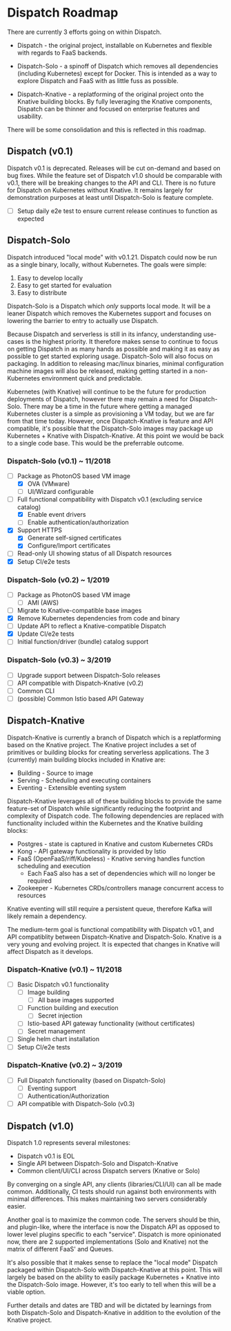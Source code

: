 # Dispatch Roadmap

There are currently 3 efforts going on within Dispatch.

* Dispatch - the original project, installable on Kubernetes and flexible with regards to FaaS backends.

* Dispatch-Solo - a spinoff of Dispatch which removes all dependencies (including Kubernetes) except for Docker.  This
  is intended as a way to explore Dispatch and FaaS with as little fuss as possible.

* Dispatch-Knative - a replatforming of the original project onto the Knative building blocks.  By fully leveraging the
  Knative components, Dispatch can be thinner and focused on enterprise features and usability.

There will be some consolidation and this is reflected in this roadmap.

## Dispatch (v0.1)

Dispatch v0.1 is deprecated.  Releases will be cut on-demand and based on bug fixes.  While the feature set of
Dispatch v1.0 should be comparable with v0.1, there will be breaking changes to the API and CLI.  There is no future
for Dispatch on Kubernetes without Knative.  It remains largely for demonstration purposes at least until Dispatch-Solo
is feature complete.

- [ ] Setup daily e2e test to ensure current release continues to function as expected

## Dispatch-Solo

Dispatch introduced "local mode" with v0.1.21.  Dispatch could now be run as a single binary, locally, without Kubernetes.
The goals were simple:

1. Easy to develop locally
2. Easy to get started for evaluation
3. Easy to distribute

Dispatch-Solo is a Dispatch which *only* supports local mode.  It will be a leaner Dispatch which removes the Kubernetes
support and focuses on lowering the barrier to entry to actually use Dispatch.

Because Dispatch and serverless is still in its infancy, understanding use-cases is the highest priority.  It therefore
makes sense to continue to focus on getting Dispatch in as many hands as possible and making it as easy as possible to
get started exploring usage. Dispatch-Solo will also focus on packaging.  In addition to releasing mac/linux binaries,
minimal configuration machine images will also be released, making getting started in a non-Kubernetes environment quick
and predictable.

Kubernetes (with Knative) will continue to be the future for production deployments of Dispatch, however there may
remain a need for Dispatch-Solo.  There may be a time in the future where getting a managed Kubernetes cluster is a
simple as provisioning a VM today, but we are far from that time today.  However, once Dispatch-Knative is feature and
API compatible, it's possible that the Dispatch-Solo images may package up Kubernetes + Knative with Dispatch-Knative.
At this point we would be back to a single code base.  This would be the preferrable outcome.

### Dispatch-Solo (v0.1) ~ 11/2018

- [ ] Package as PhotonOS based VM image
    - [x] OVA (VMware)
    - [ ] UI/Wizard configurable
- [ ] Full functional compatibility with Dispatch v0.1 (excluding service catalog)
    - [x] Enable event drivers
    - [ ] Enable authentication/authorization
- [x] Support HTTPS
    - [x] Generate self-signed certificates
    - [x] Configure/Import certificates
- [ ] Read-only UI showing status of all Dispatch resources
- [x] Setup CI/e2e tests

### Dispatch-Solo (v0.2) ~ 1/2019

- [ ] Package as PhotonOS based VM image
    - [ ] AMI (AWS)
- [ ] Migrate to Knative-compatible base images
- [x] Remove Kubernetes dependencies from code and binary
- [ ] Update API to reflect a Knative-compatible Dispatch
- [x] Update CI/e2e tests
- [ ] Initial function/driver (bundle) catalog support

### Dispatch-Solo (v0.3) ~ 3/2019

- [ ] Upgrade support between Dispatch-Solo releases
- [ ] API compatible with Dispatch-Knative (v0.2)
- [ ] Common CLI
- [ ] (possible) Common Istio based API Gateway

## Dispatch-Knative

Dispatch-Knative is currently a branch of Dispatch which is a replatforming based on the Knative project.  The Knative
project includes a set of primitives or building blocks for creating serverless applications.  The 3 (currently) main
building blocks included in Knative are:

* Building - Source to image
* Serving - Scheduling and executing containers
* Eventing - Extensible eventing system

Dispatch-Knative leverages all of these building blocks to provide the same feature-set of Dispatch while significantly
reducing the footprint and complexity of Dispatch code.  The following dependencies are replaced with functionality
included within the Kubernetes and the Knative building blocks:

* Postgres - state is captured in Knative and custom Kubernetes CRDs
* Kong - API gateway functionality is provided by Istio
* FaaS (OpenFaaS/riff/Kubeless) - Knative serving handles function scheduling and execution
    - Each FaaS also has a set of dependencies which will no longer be required
* Zookeeper - Kubernetes CRDs/controllers manage concurrent access to resources

Knative eventing will still require a persistent queue, therefore Kafka will likely remain a dependency.

The medium-term goal is functional compatibility with Dispatch v0.1, and API compatiblity between Dispatch-Knative and
Dispatch-Solo.  Knative is a very young and evolving project.  It is expected that changes in Knative will affect
Dispatch as it develops.

### Dispatch-Knative (v0.1) ~ 11/2018

- [ ] Basic Dispatch v0.1 functionality
    - [ ] Image building
        - [ ] All base images supported
    - [ ] Function building and execution
        - [ ] Secret injection
    - [ ] Istio-based API gateway functionality (without certificates)
    - [ ] Secret management
- [ ] Single helm chart installation
- [ ] Setup CI/e2e tests

### Dispatch-Knative (v0.2) ~ 3/2019

- [ ] Full Dispatch functionality (based on Dispatch-Solo)
    - [ ] Eventing support
    - [ ] Authentication/Authorization
- [ ] API compatible with Dispatch-Solo (v0.3)

## Dispatch (v1.0)

Dispatch 1.0 represents several milestones:

* Dispatch v0.1 is EOL
* Single API between Dispatch-Solo and Dispatch-Knative
* Common client/UI/CLI across Dispatch servers (Knative or Solo)

By converging on a single API, any clients (libraries/CLI/UI) can all be made
common.  Additionally, CI tests should run against both environments with
minimal differences.  This makes maintaining two servers considerably easier.

Another goal is to maximize the common code.  The servers should be thin, and
plugin-like, where the interface is now the Dispatch API as opposed to lower
level plugins specific to each "service".  Dispatch is more opinionated now,
there are 2 supported implementations (Solo and Knative) not the matrix of
different FaaS' and Queues.

It's also possible that it makes sense to replace the "local mode" Dispatch
packaged within Dispatch-Solo with Dispatch-Knative at this point.  This will
largely be based on the ability to easily package Kubernetes + Knative into
the Dispatch-Solo image.  However, it's too early to tell when this will be
a viable option.

Further details and dates are TBD and will be dictated by learnings from both
Dispatch-Solo and Dispatch-Knative in addition to the evolution of the Knative
project.
